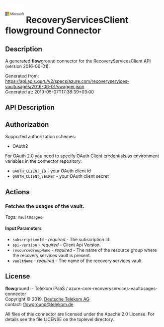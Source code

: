 # ![LOGO](logo.png) RecoveryServicesClient **flow**ground Connector

## Description

A generated **flow**ground connector for the RecoveryServicesClient API (version 2016-06-01).

Generated from: https://api.apis.guru/v2/specs/azure.com/recoveryservices-vaultusages/2016-06-01/swagger.json<br/>
Generated at: 2019-05-07T17:38:39+03:00

## API Description



## Authorization

Supported authorization schemes:
- OAuth2

For OAuth 2.0 you need to specify OAuth Client credentials as environment variables in the connector repository:
* `OAUTH_CLIENT_ID` - your OAuth client id
* `OAUTH_CLIENT_SECRET` - your OAuth client secret

## Actions

### Fetches the usages of the vault.

*Tags:* `VaultUsages`

#### Input Parameters
* `subscriptionId` - _required_ - The subscription Id.
* `api-version` - _required_ - Client Api Version.
* `resourceGroupName` - _required_ - The name of the resource group where the recovery services vault is present.
* `vaultName` - _required_ - The name of the recovery services vault.

## License

**flow**ground :- Telekom iPaaS / azure-com-recoveryservices-vaultusages-connector<br/>
Copyright © 2019, [Deutsche Telekom AG](https://www.telekom.de)<br/>
contact: flowground@telekom.de

All files of this connector are licensed under the Apache 2.0 License. For details
see the file LICENSE on the toplevel directory.
